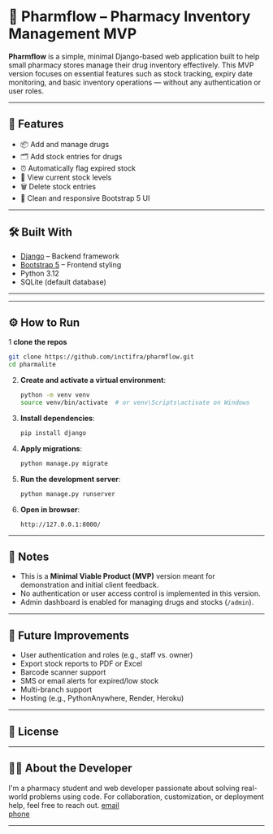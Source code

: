 
# 💊 Pharmflow – Pharmacy Inventory Management MVP

**Pharmflow** is a simple, minimal Django-based web application built to help small pharmacy stores manage their drug inventory effectively. This MVP version focuses on essential features such as stock tracking, expiry date monitoring, and basic inventory operations — without any authentication or user roles.

---

## 🚀 Features

- 📦 Add and manage drugs
- 🗂️ Add stock entries for drugs
- ⏰ Automatically flag expired stock
- 🧾 View current stock levels
- 🗑️ Delete stock entries
- 🎨 Clean and responsive Bootstrap 5 UI

---

## 🛠️ Built With

- [Django](https://www.djangoproject.com/) – Backend framework
- [Bootstrap 5](https://getbootstrap.com/) – Frontend styling
- Python 3.12
- SQLite (default database)

---


---

## ⚙️ How to Run

1 **clone the repos**

   ```bash
   git clone https://github.com/inctifra/pharmflow.git
   cd pharmalite
````

2. **Create and activate a virtual environment**:

   ```bash
   python -m venv venv
   source venv/bin/activate  # or venv\Scripts\activate on Windows
   ```

3. **Install dependencies**:

   ```bash
   pip install django
   ```

4. **Apply migrations**:

   ```bash
   python manage.py migrate
   ```

5. **Run the development server**:

   ```bash
   python manage.py runserver
   ```

6. **Open in browser**:

   ```
   http://127.0.0.1:8000/
   ```

---

## 📌 Notes

* This is a **Minimal Viable Product (MVP)** version meant for demonstration and initial client feedback.
* No authentication or user access control is implemented in this version.
* Admin dashboard is enabled for managing drugs and stocks (`/admin`).

---

## 🎯 Future Improvements

* User authentication and roles (e.g., staff vs. owner)
* Export stock reports to PDF or Excel
* Barcode scanner support
* SMS or email alerts for expired/low stock
* Multi-branch support
* Hosting (e.g., PythonAnywhere, Render, Heroku)

---

## 📄 License


---

## 🙋‍♂️ About the Developer

I'm a pharmacy student and web developer passionate about solving real-world problems using code.
For collaboration, customization, or deployment help, feel free to reach out.
[email](inctifra@gmail.com)
<br />
[phone](254745547755)

---



